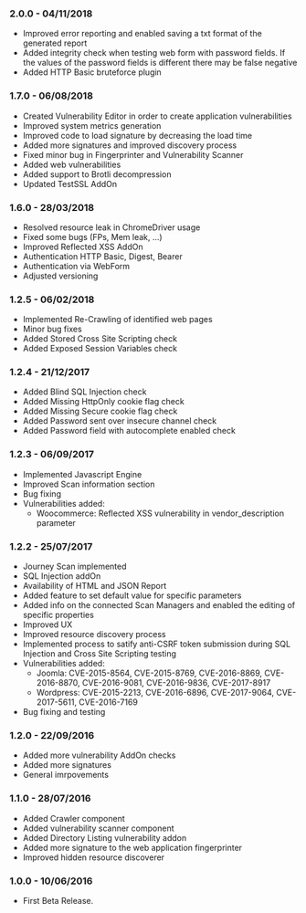 ### 2.0.0 - 04/11/2018
* Improved error reporting and enabled saving a txt format of the generated report
* Added integrity check when testing web form with password fields. If the values of the password fields is different there may be false negative
* Added HTTP Basic bruteforce plugin

### 1.7.0 - 06/08/2018
* Created Vulnerability Editor in order to create application vulnerabilities
* Improved system metrics generation
* Improved code to load signature by decreasing the load time
* Added more signatures and improved discovery process
* Fixed minor bug in Fingerprinter and Vulnerability Scanner
* Added web vulnerabilities
* Added support to Brotli decompression
* Updated TestSSL AddOn

### 1.6.0 - 28/03/2018
* Resolved resource leak in ChromeDriver usage
* Fixed some bugs (FPs, Mem leak, ...)
* Improved Reflected XSS AddOn
* Authentication HTTP Basic, Digest, Bearer
* Authentication via WebForm
* Adjusted versioning

### 1.2.5 - 06/02/2018
* Implemented Re-Crawling of identified web pages
* Minor bug fixes
* Added Stored Cross Site Scripting check
* Added Exposed Session Variables check

### 1.2.4 - 21/12/2017
* Added Blind SQL Injection check
* Added Missing HttpOnly cookie flag check
* Added Missing Secure cookie flag check
* Added Password sent over insecure channel check
* Added Password field with autocomplete enabled check

### 1.2.3 - 06/09/2017
* Implemented Javascript Engine
* Improved Scan information section
* Bug fixing
* Vulnerabilities added:
	- Woocommerce: Reflected XSS vulnerability in vendor_description parameter

### 1.2.2 - 25/07/2017
* Journey Scan implemented
* SQL Injection addOn
* Availability of HTML and JSON Report
* Added feature to set default value for specific parameters
* Added info on the connected Scan Managers and enabled the editing of specific properties
* Improved UX
* Improved resource discovery process
* Implemented process to satify anti-CSRF token submission during SQL Injection and Cross Site Scripting testing
* Vulnerabilities added:
	- Joomla: CVE-2015-8564, CVE-2015-8769, CVE-2016-8869, CVE-2016-8870, CVE-2016-9081, CVE-2016-9836, CVE-2017-8917
	- Wordpress: CVE-2015-2213, CVE-2016-6896, CVE-2017-9064, CVE-2017-5611, CVE-2016-7169
* Bug fixing and testing

### 1.2.0 - 22/09/2016
* Added more vulnerability AddOn checks
* Added more signatures
* General imrpovements

### 1.1.0 - 28/07/2016
* Added Crawler component
* Added vulnerability scanner component
* Added Directory Listing vulnerability addon
* Added more signature to the web application fingerprinter
* Improved hidden resource discoverer

### 1.0.0 - 10/06/2016
* First Beta Release.